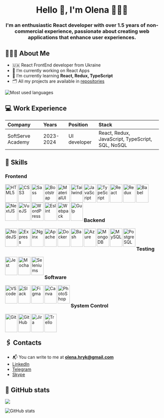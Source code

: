 <h1 align="center">Hello 👋, I'm Olena 👩🏼‍💻</h1>
<h3 align="center">I'm an enthusiastic React developer with over 1.5 years of non-commercial experience, passionate about creating web applications that enhance user experiences.</h3>

## 👩🏼‍💻 About Me

- 🇺🇦 React FrontEnd developer from Ukraine
- 🔭 I’m currently working on React Apps
- 🌱 I’m currently learning **React, Redux, TypeScript**
- 🗂️ All my projects are available in [repositories](https://github.com/Olenka-Hryk?tab=repositories)

<img src="https://github-readme-stats.vercel.app/api/top-langs?username=olenka-hryk&show_icons=true&locale=en&layout=compact" alt="Most used languages"/>

## 💻 Work Experience
| Company | Years | Position | Stack |
| :------------ | :----------- | :----------- | :----------- |
| SoftServe Academy | 2023-2024 | UI developer | React, Redux, JavaScript, TypeScript, SQL, NoSQL |



## 🔨 Skills
 
### Frontend 
<img src="https://cdn.jsdelivr.net/gh/devicons/devicon/icons/html5/html5-original.svg" alt="HTML5" align="left" width="40" height="60"/>  
<img src="https://cdn.jsdelivr.net/gh/devicons/devicon/icons/css3/css3-original.svg" alt="CSS3" align="left" width="40" height="60"/>  
<img src="https://cdn.jsdelivr.net/gh/devicons/devicon/icons/sass/sass-original.svg" alt="Sass" align="left" width="40" height="60"/>  
<img src="https://cdn.jsdelivr.net/gh/devicons/devicon/icons/bootstrap/bootstrap-original.svg" alt="Bootstrap" align="left" width="40" height="60"/>  
<img src="https://cdn.jsdelivr.net/gh/devicons/devicon/icons/materialui/materialui-original.svg" alt="MaterialUI" align="left" width="40" height="60"/> 
<img src="https://cdn.jsdelivr.net/gh/devicons/devicon/icons/tailwindcss/tailwindcss-original.svg" alt="Tailwind" align="left" width="40" height="60"/> 
<img src="https://cdn.jsdelivr.net/gh/devicons/devicon/icons/javascript/javascript-original.svg" alt="JavaScript" align="left" width="40" height="60"/>   
<img src="https://cdn.jsdelivr.net/gh/devicons/devicon/icons/typescript/typescript-original.svg" alt="TypeScript" align="left" width="40" height="60"/>   
<img src="https://cdn.jsdelivr.net/gh/devicons/devicon/icons/react/react-original.svg" alt="React" align="left" width="40" height="60"/>  
<img src="https://cdn.jsdelivr.net/gh/devicons/devicon/icons/redux/redux-original.svg" alt="Redux" align="left" width="40" height="60"/>
<img src="https://cdn.jsdelivr.net/gh/devicons/devicon/icons/babel/babel-original.svg" alt="Babel" align="left" width="40" height="60"/> 
<img src="https://cdn.jsdelivr.net/gh/devicons/devicon/icons/nextjs/nextjs-original.svg" alt="NextJS" align="left" width="40" height="60"/>   
<img src="https://cdn.jsdelivr.net/gh/devicons/devicon/icons/vuejs/vuejs-original.svg" alt="VueJS" align="left" width="40" height="60"/> 
<img src="https://cdn.jsdelivr.net/gh/devicons/devicon/icons/wordpress/wordpress-original.svg" alt="WordPress" align="left" width="40" height="60"/>     
<img src="https://cdn.jsdelivr.net/gh/devicons/devicon/icons/eslint/eslint-original.svg" alt="Eslint" align="left" width="40" height="60"/>   
<img src="https://cdn.jsdelivr.net/gh/devicons/devicon/icons/webpack/webpack-original.svg" alt="Webpack" align="left" width="40" height="60"/>   
<img src="https://cdn.jsdelivr.net/gh/devicons/devicon/icons/gulp/gulp-plain.svg" alt="Gulp" align="left" width="40" height="60"/> 
<br /><br /><br /><br /><br />

### Backend
<img src="https://cdn.jsdelivr.net/gh/devicons/devicon/icons/nodejs/nodejs-original.svg" alt="NodeJS" align="left" width="40" height="60"/>   
<img src="https://cdn.jsdelivr.net/gh/devicons/devicon/icons/express/express-original.svg" alt="Express" align="left" width="40" height="60"/>   
<img src="https://cdn.jsdelivr.net/gh/devicons/devicon/icons/nginx/nginx-original.svg" alt="Nginx" align="left" width="40" height="60"/>   
<img src="https://cdn.jsdelivr.net/gh/devicons/devicon/icons/apache/apache-original.svg" alt="Apache" align="left" width="40" height="60"/>   
<img src="https://cdn.jsdelivr.net/gh/devicons/devicon/icons/docker/docker-original.svg" alt="Docker" align="left" width="40" height="60"/>   
<img src="https://cdn.jsdelivr.net/gh/devicons/devicon/icons/bash/bash-original.svg" alt="Bash" align="left" width="40" height="60"/>   
<img src="https://cdn.jsdelivr.net/gh/devicons/devicon/icons/azure/azure-original.svg" alt="Azure" align="left" width="40" height="60"/>   
<img src="https://cdn.jsdelivr.net/gh/devicons/devicon/icons/mongodb/mongodb-original.svg" alt="MongoDB" align="left" width="40" height="60"/>   
<img src="https://cdn.jsdelivr.net/gh/devicons/devicon/icons/mysql/mysql-original.svg" alt="MySQL" align="left" width="40" height="60"/>   
<img src="https://cdn.jsdelivr.net/gh/devicons/devicon/icons/postgresql/postgresql-original.svg" alt="PostgreSQL" align="left" width="40" height="60"/>   
<br /><br />

### Testing
<img src="https://cdn.jsdelivr.net/gh/devicons/devicon/icons/jest/jest-plain.svg" alt="Jest" align="left" width="40" height="60"/>   
<img src="https://cdn.jsdelivr.net/gh/devicons/devicon/icons/mocha/mocha-plain.svg" alt="Mocha" align="left" width="40" height="60"/>   
<img src="https://cdn.jsdelivr.net/gh/devicons/devicon/icons/selenium/selenium-original.svg" alt="Seleniums" align="left" width="40" height="60"/>   
<br /><br />

### Software
<img src="https://cdn.jsdelivr.net/gh/devicons/devicon/icons/vscode/vscode-original.svg" alt="VScode" align="left" width="40" height="60"/>  
<img src="https://cdn.jsdelivr.net/gh/devicons/devicon/icons/slack/slack-original.svg" alt="Slack" align="left" width="40" height="60"/>    
<img src="https://cdn.jsdelivr.net/gh/devicons/devicon/icons/figma/figma-original.svg" alt="Figma" align="left" width="40" height="60"/>   
<img src="https://cdn.jsdelivr.net/gh/devicons/devicon/icons/canva/canva-original.svg" alt="Canva" align="left" width="40" height="60"/>   
<img src="https://cdn.jsdelivr.net/gh/devicons/devicon/icons/photoshop/photoshop-plain.svg" alt="PhotoShop" align="left" width="40" height="60"/>
<br /><br />

### System Control
<img src="https://cdn.jsdelivr.net/gh/devicons/devicon/icons/git/git-original.svg" alt="Git" align="left" width="40" height="60"/>   
<img src="https://cdn.jsdelivr.net/gh/devicons/devicon/icons/github/github-original.svg" alt="GitHub" align="left" width="40" height="60"/>    
<img src="https://cdn.jsdelivr.net/gh/devicons/devicon/icons/jira/jira-original.svg" alt="Jira" align="left" width="40" height="60"/>   
<img src="https://cdn.jsdelivr.net/gh/devicons/devicon/icons/trello/trello-plain.svg" alt="Trello" align="left" width="40" height="60"/>  
<br/><br/><br/>

## 🖇️ Contacts
 - 📬 You can write to me at **olena.hryk@gmail.com**
 - [LinkedIn](https://www.linkedin.com/in/olena-hryk/)
 - [Telegram](https://t.me/OlenkaHryk)
 - [Skype](https://join.skype.com/invite/BzFHMmXP20Wh)

## 👾 GitHub stats
![](https://komarev.com/ghpvc/?username=olenka-hryk&label=PROFILE+VIEWS&style=flat&color=ff69b4)

<img src="https://github-readme-stats.vercel.app/api?username=olenka-hryk&show_icons=true&locale=en" alt="GitHub stats"/>

